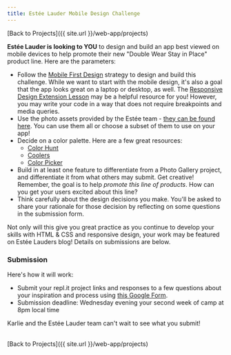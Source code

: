 ```yaml
---
title: Estée Lauder Mobile Design Challenge
---
```


[Back to Projects]({{ site.url }}/web-app/projects)

**Estée Lauder is looking to YOU** to design and build an app best viewed on mobile devices to help promote their new "Double Wear Stay in Place" product line. Here are the parameters:
- Follow the [Mobile First Design](https://www.justinmind.com/blog/complete-guide-to-mobile-first-design/#:~:text=What%20is%20mobile%20first%20design,experience%20to%20the%20right%20device) strategy to design and build this challenge. While we want to start with the mobile design, it's also a goal that the app looks great on a laptop or desktop, as well. The [Responsive Design Extension Lesson](https://kodewithklossy.github.io/kwk-virtual-curriculum/web-app/lessons/css-extension-responsive-design/) may be a helpful resource for you! However, you may write your code in a way that does not require breakpoints and media queries.
- Use the photo assets provided by the Estée team - [they can be found here](). You can use them all or choose a subset of them to use on your app!
- Decide on a color palette. Here are a few great resources:
  - [Color Hunt](https://colorhunt.co/)
  - [Coolers](https://coolors.co/)
  - [Color Picker](https://htmlcolorcodes.com/color-picker/)
- Build in at least one feature to differentiate from a Photo Gallery project, and differentiate it from what others may submit. Get creative! Remember, the goal is to help _promote this line of products_. How can you get your users excited about this line? 
- Think carefully about the design decisions you make. You'll be asked to share your rationale for those decision by reflecting on some questions in the submission form.

Not only will this give you great practice as you continue to develop your skills with HTML & CSS and responsive design, your work may be featured on Estée Lauders blog! Details on submissions are below.

### Submission

Here's how it will work:
- Submit your repl.it project links and responses to a few questions about your inspiration and process using [this Google Form](https://forms.gle/6gmfFEKSnG3UhWDy7). 
- Submission deadline: Wednesday evening your second week of camp at 8pm local time

Karlie and the Estée Lauder team can't wait to see what you submit!

<br>
[Back to Projects]({{ site.url }}/web-app/projects)
